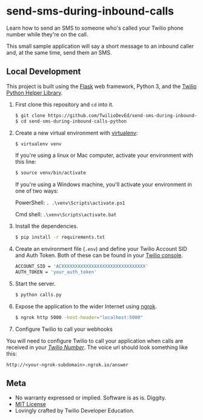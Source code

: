 # send-sms-during-inbound-calls
Learn how to send an SMS to someone who's called your Twilio phone number while they're on the call.

This small sample application will say a short message to an inbound caller and, at the same time, send them an SMS.


## Local Development

This project is built using the [Flask](http://flask.pocoo.org/) web framework, Python 3, and the [Twilio Python Helper Library](https://www.twilio.com/docs/libraries/python).

1. First clone this repository and `cd` into it.

   ```bash
   $ git clone https://github.com/TwilioDevEd/send-sms-during-inbound-calls-python.git
   $ cd send-sms-during-inbound-calls-python
   ```

1. Create a new virtual environment with [virtualenv](https://virtualenv.pypa.io/en/latest/):

    ```bash
    $ virtualenv venv
    ```
    
    If you're using a linux or Mac computer, activate your environment with this line:
    ```bash
    $ source venv/bin/activate
    ```
    If you're using a Windows machine, you'll activate your environment in one of two ways:
    
    PowerShell: `. .\venv\Scripts\activate.ps1`
    
    Cmd shell: `.\venv\Scripts\activate.bat`

1. Install the dependencies.

    ```bash
    $ pip install -r requirements.txt
    ```
1. Create an environment file (`.env`) and define your Twilio Account SID and Auth Token. Both of these can be found in your [Twilio console](https://www.twilio.com/console).

   ```bash
   ACCOUNT_SID = 'ACXXXXXXXXXXXXXXXXXXXXXXXXXXXXXXX'
   AUTH_TOKEN = 'your_auth_token'
   ```

1. Start the server.

    ```bash
    $ python calls.py
    ```

1. Expose the application to the wider Internet using [ngrok](https://ngrok.com/).

    ```bash
    $ ngrok http 5000 -host-header="localhost:5000"
    ```

1. Configure Twilio to call your webhooks

  You will need to configure Twilio to call your application when calls are
  received in your [*Twilio Number*](https://www.twilio.com/user/account/messaging/phone-numbers).
  The voice url should look something like this:

  ```
  http://<your-ngrok-subdomain>.ngrok.io/answer
  ```


## Meta

* No warranty expressed or implied. Software is as is. Diggity.
* [MIT License](http://www.opensource.org/licenses/mit-license.html)
* Lovingly crafted by Twilio Developer Education.


